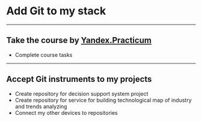 # Add Git to my stack

---

## Take the course by [Yandex.Practicum](https://practicum.yandex.ru/trainer/git-basics)

* Complete course tasks

---

## Accept Git instruments to my projects

- Create repository for decision support system project
- Create repository for service for building technological map of industry and trends analyzing
- Connect my other devices to repositories